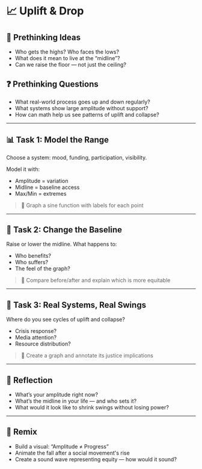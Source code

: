 # 📈 Uplift & Drop

## 💭 Prethinking Ideas
- Who gets the highs? Who faces the lows?
- What does it mean to live at the “midline”?
- Can we raise the floor — not just the ceiling?

## ❓ Prethinking Questions
- What real-world process goes up and down regularly?
- What systems show large amplitude without support?
- How can math help us see patterns of uplift and collapse?

---

## 📊 Task 1: Model the Range

Choose a system: mood, funding, participation, visibility.

Model it with:
- Amplitude = variation
- Midline = baseline access
- Max/Min = extremes

> 🎯 Graph a sine function with labels for each point

---

## 🧬 Task 2: Change the Baseline

Raise or lower the midline. What happens to:
- Who benefits?
- Who suffers?
- The feel of the graph?

> 🎯 Compare before/after and explain which is more equitable

---

## 🧭 Task 3: Real Systems, Real Swings

Where do you see cycles of uplift and collapse?
- Crisis response?
- Media attention?
- Resource distribution?

> 🎯 Create a graph and annotate its justice implications

---

## 💬 Reflection

- What’s your amplitude right now?
- What’s the midline in your life — and who sets it?
- What would it look like to shrink swings without losing power?

---

## 🎨 Remix

- Build a visual: “Amplitude ≠ Progress”
- Animate the fall after a social movement's rise
- Create a sound wave representing equity — how would it sound?
